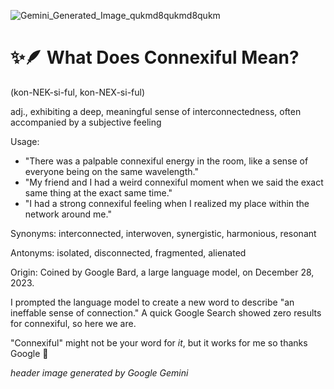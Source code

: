 
![Gemini_Generated_Image_qukmd8qukmd8qukm](https://github.com/user-attachments/assets/91e00bcf-2659-4eb6-aee9-ac782caf5cca)

# ✨🪶 What Does Connexiful Mean?
(kon-NEK-si-ful, kon-NEX-si-ful)  

adj., exhibiting a deep, meaningful sense of interconnectedness, often accompanied by a subjective feeling

Usage:
- "There was a palpable connexiful energy in the room, like a sense of everyone being on the same wavelength."
- "My friend and I had a weird connexiful moment when we said the exact same thing at the exact same time."
-  "I had a strong connexiful feeling when I realized my place within the network around me."

Synonyms:
interconnected, interwoven, synergistic, harmonious, resonant

Antonyms:
isolated, disconnected, fragmented, alienated

Origin:
Coined by Google Bard, a large language model, on December 28, 2023. 

I prompted the language model to create a new word to describe "an ineffable sense of connection." A quick Google Search showed zero results for connexiful, so here we are.

"Connexiful" might not be your word for *it*, but it works for me so thanks Google 🤙

*header image generated by Google Gemini*
